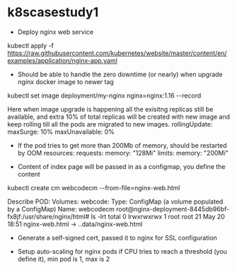 # k8scasestudy1
-	Deploy nginx web service


kubectl apply -f https://raw.githubusercontent.com/kubernetes/website/master/content/en/examples/application/nginx-app.yaml

-	Should be able to handle the zero downtime (or nearly) when upgrade nginx docker image to newer tag

kubectl set image deployment/my-nginx nginx=nginx:1.16 --record

Here when image upgrade is happening all the exisitng replicas still be available, and extra 10% of total replicas will be created with new image and keep rolling till all the pods are migrated to new images.
      rollingUpdate:
        maxSurge: 10%
        maxUnavailable: 0%

-	If the pod tries to get more than 200Mb of memory, should be restarted by OOM
        resources:
          requests:
            memory: "128Mi"
          limits:
            memory: "200Mi"
       
-	Content of index page will be passed in as a configmap, you define the content

 kubectl create cm webcodecm --from-file=nginx-web.html
 
 Describe POD:
 Volumes:
  webcode:
    Type:      ConfigMap (a volume populated by a ConfigMap)
    Name:      webcodecm
root@nginx-deployment-8445db96bf-fx8jf:/usr/share/nginx/html# ls -lrt
total 0
lrwxrwxrwx 1 root root 21 May 20 18:51 nginx-web.html -> ..data/nginx-web.html

-	Generate a self-signed cert, passed it to nginx for SSL configuration


-	Setup auto-scaling for nginx pods if CPU tries to reach a threshold (you define it), min pod is 1, max is 2
